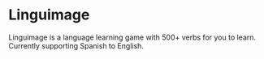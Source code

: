 # Linguimage
 Linguimage is a language learning game with 500+ verbs for you to learn. Currently supporting Spanish to English.
